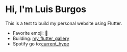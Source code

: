 # Hi, I'm Luis Burgos

This is a test to build my personal website using Flutter.

- Favorite emoji: 🎯 
- Building: [my_flutter_gallery](https://github.com/luisburgos/my_flutter_gallery/)
- Spotify go to:[current_hype](https://open.spotify.com/playlist/5CYE53HnYWC9BhO0seEmg6?si=e7ab2e22fbfc4182)
